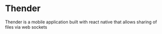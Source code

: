 # Thender
Thender is a mobile application built with react native that allows sharing of files via web sockets
